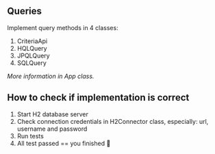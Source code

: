 ## Queries

Implement query methods in 4 classes:
1. CriteriaApi
2. HQLQuery
3. JPQLQuery
4. SQLQuery

*More information in App class.*

## How to check if implementation is correct

1. Start H2 database server 
2. Check connection credentials in H2Connector class, especially: url, username and password
3. Run tests
4. All test passed == you finished  :muscle:
